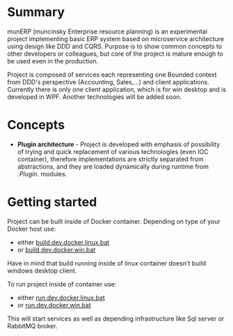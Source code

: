 # Summary
munERP (muncinsky Enterprise resource planning) is an experimental project implementing basic ERP system based on microservice architecture using design like DDD and CQRS. Purpose is to show common concepts to other developers or colleagues, but core of the project is mature enough to be used even in the production.

Project is composed of services each representing one Bounded context from DDD's perspective (Accounting, Sales,...) and client applications. Currently there is only one client application, which is for win desktop and is developed in WPF. Another technologies will be added soon.

# Concepts
- **Plugin architecture** - Project is developed with emphasis of possibility of trying and quick replacement of various technologies (even IOC container), therefore implementations are strictly separated from abstractions, and they are loaded dynamically during runtime from *.Plugin.* modules.

# Getting started
Project can be built inside of Docker container. Depending on type of your Docker host use:
 - either [build.dev.docker.linux.bat](build/build.dev.docker.linux.bat)
 - or [build.dev.docker.win.bat](build/build.dev.docker.win.bat)
 
 Have in mind that build running inside of linux container doesn't build windows desktop client.
 
 To run project inside of container use:
 - either [run.dev.docker.linux.bat](build/run.dev.docker.linux.bat)
 - or [run.dev.docker.win.bat](build/run.dev.docker.win.bat)
 
 This will start services as well as depending infrastructure like Sql server or RabbitMQ broker.
